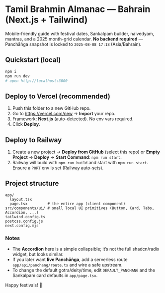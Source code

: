 
# Tamil Brahmin Almanac — Bahrain (Next.js + Tailwind)

Mobile-friendly guide with festival dates, Sankalpam builder, naivedyam, mantras, and a 2025 month-grid calendar.
**No backend required** — Panchāṅga snapshot is locked to `2025‑08‑08 17:18` (Asia/Bahrain).

## Quickstart (local)

```bash
npm i
npm run dev
# open http://localhost:3000
```

## Deploy to Vercel (recommended)

1. Push this folder to a new GitHub repo.
2. Go to https://vercel.com/new → **Import** your repo.
3. Framework: **Next.js** (auto-detected). No env vars required.
4. Click **Deploy**.

## Deploy to Railway

1. Create a new project → **Deploy from GitHub** (select this repo) or **Empty Project** → **Deploy** → **Start Command**: `npm run start`.
2. Railway will build with `npm run build` and start with `npm run start`. Ensure a `PORT` env is set (Railway auto-sets).

## Project structure

```
app/
  layout.tsx
  page.tsx         # the entire app (client component)
src/components/ui/ # small local UI primitives (Button, Card, Tabs, Accordion, ...)
tailwind.config.ts
postcss.config.js
next.config.mjs
```

### Notes
- The **Accordion** here is a simple collapsible; it’s not the full shadcn/radix widget, but looks similar.
- If you later want **live Panchāṅga**, add a serverless route `app/api/panchang/route.ts` and wire a safe upstream.
- To change the default gotra/deity/time, edit `DEFAULT_PANCHANG` and the Sankalpam card defaults in `app/page.tsx`.

Happy festivals! 🎉
